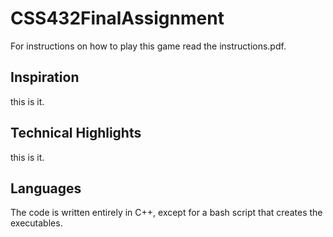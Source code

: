 # CSS432FinalAssignment
For instructions on how to play this game read the instructions.pdf.
## Inspiration
this is it.
## Technical Highlights
this is it.
## Languages
The code is written entirely in C++, except for a bash script that creates the executables.
